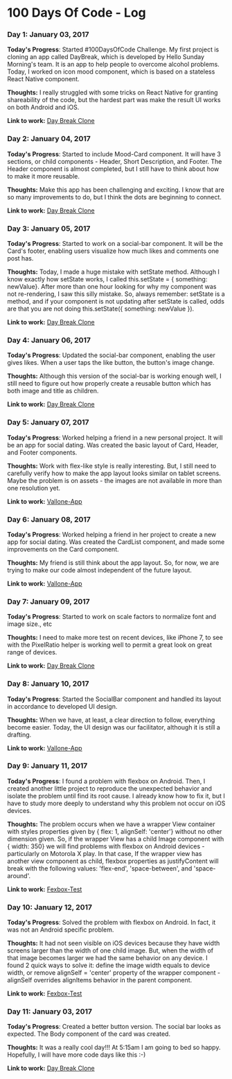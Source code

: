 # 100 Days Of Code - Log

### Day 1: January 03, 2017


**Today's Progress**: Started #100DaysOfCode Challenge. My first project is cloning an app called DayBreak, which is developed by Hello Sunday Morning's team. It is an app to help people to overcome alcohol problems. Today, I worked on icon mood component, which is based on a stateless React Native component.

**Thoughts:** I really struggled with some tricks on React Native for granting shareability of the code, but the hardest part was make the result UI works on both Android and iOS.

**Link to work:** [Day Break Clone](https://github.com/adetime/day-break-clone)


### Day 2: January 04, 2017


**Today's Progress**: Started to include Mood-Card component. It will have 3 sections, or child components - Header, Short Description, and Footer. The Header component is almost completed, but I still have to think about how to make it more reusable.

**Thoughts:** Make this app has been challenging and exciting. I know that are so many improvements to do, but I think the dots are beginning to connect.   

**Link to work:** [Day Break Clone](https://github.com/adetime/day-break-clone)


### Day 3: January 05, 2017


**Today's Progress**: Started to work on a social-bar component. It will be the Card's footer, enabling users visualize how much likes and comments one post has.

**Thoughts:** Today, I made a huge mistake with setState method. Although I know exactly how setState works, I called this.setState = { something: newValue}. After more than one hour looking for why my component was not re-rendering, I saw this silly mistake. So, always remember: setState is a method, and if your component is not updating after setState is called, odds are that you are not doing this.setState({ something: newValue }).         

**Link to work:** [Day Break Clone](https://github.com/adetime/day-break-clone)


### Day 4: January 06, 2017


**Today's Progress**: Updated the social-bar component, enabling the user gives likes. When a user taps the like button, the button's image change.

**Thoughts:** Although this version of the social-bar is working enough well, I still need to figure out how properly create a reusable button which has both image and title as children.

**Link to work:** [Day Break Clone](https://github.com/adetime/day-break-clone)


### Day 5: January 07, 2017


**Today's Progress**: Worked helping a friend in a new personal project. It will be an app for social dating. Was created the basic layout of Card, Header, and Footer components.

**Thoughts:** Work with flex-like style is really interesting. But, I still need to carefully verify how to make the app layout looks similar on tablet screens. Maybe the problem is on assets - the images are not available in more than one resolution yet.  

**Link to work:** [Vallone-App](https://github.com/adetime/vallone-app)


### Day 6: January 08, 2017


**Today's Progress**: Worked helping a friend in her project to create a new app for social dating. Was created the CardList component, and made some improvements on the Card component.

**Thoughts:** My friend is still think about the app layout. So, for now, we are trying to make our code almost independent of the future layout.  

**Link to work:** [Vallone-App](https://github.com/adetime/vallone-app)



### Day 7: January 09, 2017


**Today's Progress**: Started to work on scale factors to normalize font and image size., etc

**Thoughts:** I need to make more test on recent devices, like iPhone 7, to see with the PixelRatio helper is working well to permit a great look on great range of devices.

**Link to work:** [Day Break Clone](https://github.com/adetime/day-break-clone)

### Day 8: January 10, 2017


**Today's Progress**: Started the SocialBar component and handled its layout in accordance to developed UI design.

**Thoughts:** When we have, at least, a clear direction to follow, everything become easier. Today, the UI design was our facilitator, although it is still a drafting.   

**Link to work:** [Vallone-App](https://github.com/adetime/vallone-app)


### Day 9: January 11, 2017


**Today's Progress**: I found a problem with flexbox on Android. Then, I created another little project to reproduce the unexpected behavior and isolate the problem until find its root cause. I already know how to fix it, but I have to study more deeply to understand why this problem not occur on iOS devices.  


**Thoughts:** The problem occurs when we have a wrapper View container with styles properties given by { flex: 1, alignSelf: 'center'} without no other dimension given. So, if the wrapper View has a child Image component with { width: 350} we will find problems with flexbox on Android devices - particularly on Motorola X play. In that case, If the wrapper view has another view component as child, flexbox properties as justifyContent will break with the following values: 'flex-end', 'space-between', and 'space-around'.    

**Link to work:** [Fexbox-Test](https://github.com/adetime/flexbox-test)


### Day 10: January 12, 2017


**Today's Progress**: Solved the problem with flexbox on Android. In fact, it was not an Android specific problem.

**Thoughts:**  It had not seen visible on iOS devices because they have width screens larger than the width of one child image. But, when the width of that image becomes larger we had the same behavior on any device. I found 2 quick ways to solve it: define the image width equals to device width, or remove alignSelf = 'center' property of the wrapper component - alignSelf overrides alignItems behavior in the parent component.    


**Link to work:** [Fexbox-Test](https://github.com/adetime/flexbox-test)



### Day 11: January 03, 2017


**Today's Progress**: Created a better button version. The social bar looks as expected. The Body component of the card was created.

**Thoughts:** It was a really cool day!!! At 5:15am I am going to bed so happy. Hopefully, I will have more code days like this :-)

**Link to work:** [Day Break Clone](https://github.com/adetime/day-break-clone)
